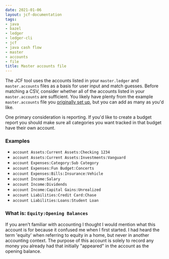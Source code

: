 ```yaml
---
date: 2021-01-06
layout: jcf-documentation
tags:
- java
- bazel
- ledger
- ledger-cli
- jcf
- java cash flow
- master
- accounts
- file
title: Master accounts file
---
```

The JCF tool uses the accounts listed in your `master.ledger` and `master.accounts` files as a basis for user input and match guesses. Before matching a CSV, consider whether all of the accounts listed in your `master.accounts` are sufficient. You likely have plenty from the example `master.accounts` file you [originally set up](/jcf/setup.html#create-the-repo), but you can add as many as you'd like.

One primary consideration is reporting. If you'd like to create a budget report you should make sure all categories you want tracked in that budget have their own account.

### Examples

- `account Assets:Current Assets:Checking 1234`
- `account Assets:Current Assets:Investments:Vanguard`
- `account Expenses:Category:Sub Category`
- `account Expenses:Fun Budget:Concerts`
- `account Expenses:Bills:Insurance:Vehicle`
- `account Income:Salary`
- `account Income:Dividends`
- `account Income:Capital Gains:Unrealized`
- `account Liabilities:Credit Card:Chase`
- `account Liabilities:Loans:Student Loan`

### What is: `Equity:Opening Balances`

If you aren't familiar with accounting I thought I would mention what this account is for because it confused me when I first started. I had heard the term 'equity' when referring to equity in a home, but never in another accounting context. The purpose of this account is solely to record any money you already had that initially "appeared" in the account as the opening balance.
